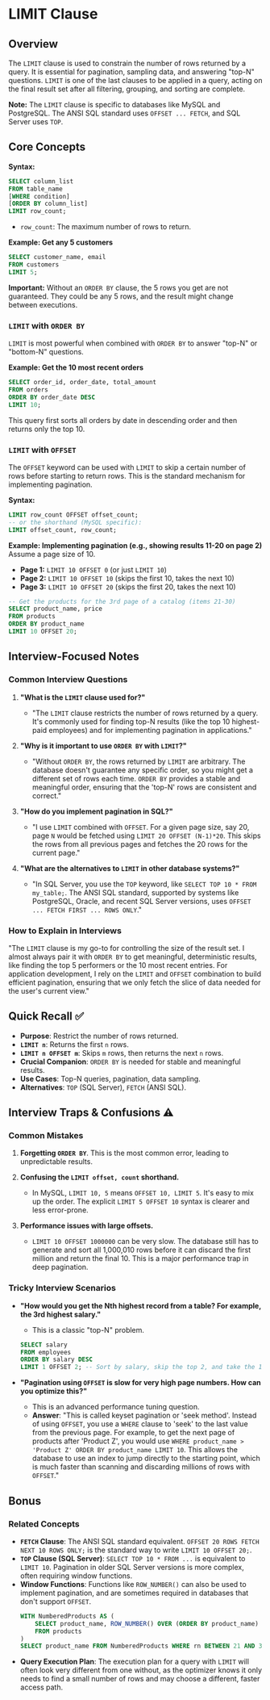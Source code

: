 # LIMIT Clause

## Overview
The `LIMIT` clause is used to constrain the number of rows returned by a query. It is essential for pagination, sampling data, and answering "top-N" questions. `LIMIT` is one of the last clauses to be applied in a query, acting on the final result set after all filtering, grouping, and sorting are complete.

**Note:** The `LIMIT` clause is specific to databases like MySQL and PostgreSQL. The ANSI SQL standard uses `OFFSET ... FETCH`, and SQL Server uses `TOP`.

## Core Concepts

**Syntax:**
```sql
SELECT column_list
FROM table_name
[WHERE condition]
[ORDER BY column_list]
LIMIT row_count;
```
-   `row_count`: The maximum number of rows to return.

**Example: Get any 5 customers**
```sql
SELECT customer_name, email
FROM customers
LIMIT 5;
```
**Important:** Without an `ORDER BY` clause, the 5 rows you get are not guaranteed. They could be any 5 rows, and the result might change between executions.

### `LIMIT` with `ORDER BY`
`LIMIT` is most powerful when combined with `ORDER BY` to answer "top-N" or "bottom-N" questions.

**Example: Get the 10 most recent orders**
```sql
SELECT order_id, order_date, total_amount
FROM orders
ORDER BY order_date DESC
LIMIT 10;
```
This query first sorts all orders by date in descending order and then returns only the top 10.

### `LIMIT` with `OFFSET`
The `OFFSET` keyword can be used with `LIMIT` to skip a certain number of rows before starting to return rows. This is the standard mechanism for implementing pagination.

**Syntax:**
```sql
LIMIT row_count OFFSET offset_count;
-- or the shorthand (MySQL specific):
LIMIT offset_count, row_count;
```

**Example: Implementing pagination (e.g., showing results 11-20 on page 2)**
Assume a page size of 10.
-   **Page 1:** `LIMIT 10 OFFSET 0` (or just `LIMIT 10`)
-   **Page 2:** `LIMIT 10 OFFSET 10` (skips the first 10, takes the next 10)
-   **Page 3:** `LIMIT 10 OFFSET 20` (skips the first 20, takes the next 10)

```sql
-- Get the products for the 3rd page of a catalog (items 21-30)
SELECT product_name, price
FROM products
ORDER BY product_name
LIMIT 10 OFFSET 20;
```

## Interview-Focused Notes

### Common Interview Questions

1.  **"What is the `LIMIT` clause used for?"**
    -   "The `LIMIT` clause restricts the number of rows returned by a query. It's commonly used for finding top-N results (like the top 10 highest-paid employees) and for implementing pagination in applications."

2.  **"Why is it important to use `ORDER BY` with `LIMIT`?"**
    -   "Without `ORDER BY`, the rows returned by `LIMIT` are arbitrary. The database doesn't guarantee any specific order, so you might get a different set of rows each time. `ORDER BY` provides a stable and meaningful order, ensuring that the 'top-N' rows are consistent and correct."

3.  **"How do you implement pagination in SQL?"**
    -   "I use `LIMIT` combined with `OFFSET`. For a given page size, say 20, page `N` would be fetched using `LIMIT 20 OFFSET (N-1)*20`. This skips the rows from all previous pages and fetches the 20 rows for the current page."

4.  **"What are the alternatives to `LIMIT` in other database systems?"**
    -   "In SQL Server, you use the `TOP` keyword, like `SELECT TOP 10 * FROM my_table;`. The ANSI SQL standard, supported by systems like PostgreSQL, Oracle, and recent SQL Server versions, uses `OFFSET ... FETCH FIRST ... ROWS ONLY`."

### How to Explain in Interviews
"The `LIMIT` clause is my go-to for controlling the size of the result set. I almost always pair it with `ORDER BY` to get meaningful, deterministic results, like finding the top 5 performers or the 10 most recent entries. For application development, I rely on the `LIMIT` and `OFFSET` combination to build efficient pagination, ensuring that we only fetch the slice of data needed for the user's current view."

## Quick Recall ✅

-   **Purpose**: Restrict the number of rows returned.
-   **`LIMIT n`**: Returns the first `n` rows.
-   **`LIMIT n OFFSET m`**: Skips `m` rows, then returns the next `n` rows.
-   **Crucial Companion**: `ORDER BY` is needed for stable and meaningful results.
-   **Use Cases**: Top-N queries, pagination, data sampling.
-   **Alternatives**: `TOP` (SQL Server), `FETCH` (ANSI SQL).

## Interview Traps & Confusions ⚠️

### Common Mistakes

1.  **Forgetting `ORDER BY`**. This is the most common error, leading to unpredictable results.

2.  **Confusing the `LIMIT offset, count` shorthand.**
    -   In MySQL, `LIMIT 10, 5` means `OFFSET 10, LIMIT 5`. It's easy to mix up the order. The explicit `LIMIT 5 OFFSET 10` syntax is clearer and less error-prone.

3.  **Performance issues with large offsets.**
    -   `LIMIT 10 OFFSET 1000000` can be very slow. The database still has to generate and sort all 1,000,010 rows before it can discard the first million and return the final 10. This is a major performance trap in deep pagination.

### Tricky Interview Scenarios

-   **"How would you get the Nth highest record from a table? For example, the 3rd highest salary."**
    -   This is a classic "top-N" problem.
    ```sql
    SELECT salary
    FROM employees
    ORDER BY salary DESC
    LIMIT 1 OFFSET 2; -- Sort by salary, skip the top 2, and take the 1 that's left.
    ```

-   **"Pagination using `OFFSET` is slow for very high page numbers. How can you optimize this?"**
    -   This is an advanced performance tuning question.
    -   **Answer**: "This is called keyset pagination or 'seek method'. Instead of using `OFFSET`, you use a `WHERE` clause to 'seek' to the last value from the previous page. For example, to get the next page of products after 'Product Z', you would use `WHERE product_name > 'Product Z' ORDER BY product_name LIMIT 10`. This allows the database to use an index to jump directly to the starting point, which is much faster than scanning and discarding millions of rows with `OFFSET`."

## Bonus

### Related Concepts
-   **`FETCH` Clause**: The ANSI SQL standard equivalent. `OFFSET 20 ROWS FETCH NEXT 10 ROWS ONLY;` is the standard way to write `LIMIT 10 OFFSET 20;`.
-   **`TOP` Clause (SQL Server)**: `SELECT TOP 10 * FROM ...` is equivalent to `LIMIT 10`. Pagination in older SQL Server versions is more complex, often requiring window functions.
-   **Window Functions**: Functions like `ROW_NUMBER()` can also be used to implement pagination, and are sometimes required in databases that don't support `OFFSET`.
    ```sql
    WITH NumberedProducts AS (
        SELECT product_name, ROW_NUMBER() OVER (ORDER BY product_name) as rn
        FROM products
    )
    SELECT product_name FROM NumberedProducts WHERE rn BETWEEN 21 AND 30;
    ```
-   **Query Execution Plan**: The execution plan for a query with `LIMIT` will often look very different from one without, as the optimizer knows it only needs to find a small number of rows and may choose a different, faster access path.
